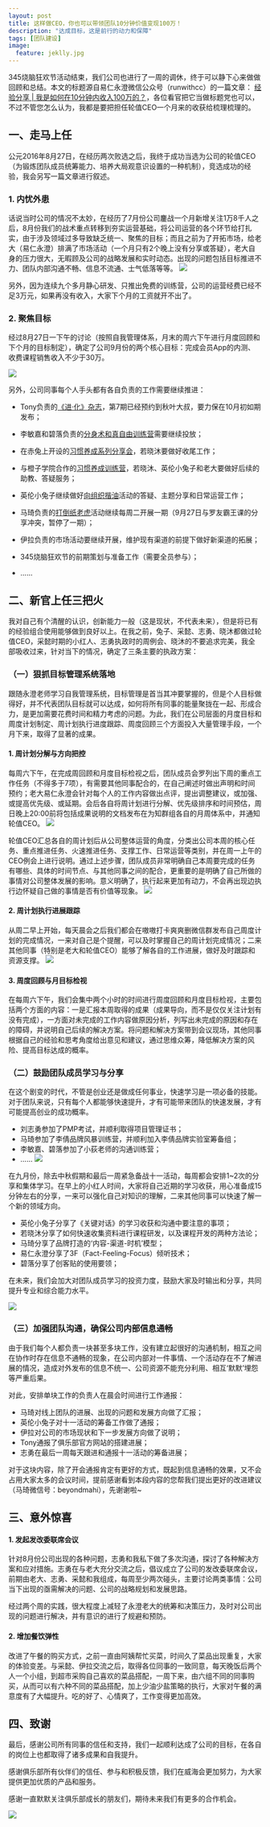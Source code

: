 ```yaml
---
layout: post
title: 这样做CEO，你也可以带领团队10分钟价值变现100万！
description: "达成目标，这是前行的动力和保障"
tags: [团队建设]
image:
  feature: jeklly.jpg
---
```



345烧脑狂欢节活动结束，我们公司也进行了一周的调休，终于可以静下心来做做回顾和总结。本文的标题源自易仁永澄微信公众号（runwithcc）的一篇文章：
[经验分享 | 我是如何在10分钟内收入100万的？](http://mp.weixin.qq.com/s?__biz=MzI0MTA0MzcxMw==&mid=2650453165&idx=1&sn=387e5f131d63aa909bbf2ccfc80f0eb4&chksm=f11f84c3c6680dd54a68b3454372aada916e1e04356a824161da2303607290a4020009a24ad2&mpshare=1&scene=1&srcid=1016ZovkLlAn78pBFZZDlYvt#rd )，各位看官把它当做标题党也可以，不过不管您怎么认为，我都是要把担任轮值CEO一个月来的收获给梳理梳理的。

## 一、走马上任

公元2016年8月27日，在经历两次败选之后，我终于成功当选为公司的轮值CEO（为锻炼团队成员统筹能力、培养大局观意识设置的一种机制），竞选成功的经验，我会另写一篇文章进行叙述。

### 1. 内忧外患

话说当时公司的情况不太妙，在经历了7月份公司鏖战一个月新增关注1万8千人之后，8月份我们的战术重点转移到夯实运营基础，将公司运营的各个环节给打扎实，由于涉及领域过多导致缺乏统一、聚焦的目标；而且之前为了开拓市场，给老大（易仁永澄）排满了市场活动（一个月只有2个晚上没有分享或答疑），老大自身的压力很大，无暇顾及公司的战略发展和实时动态。出现的问题包括目标推进不力、团队内部沟通不畅、信息不流通、士气低落等等。
![](http://7xom60.com1.z0.glb.clouddn.com/161020_Schedule_1608.jpg)

另外，因为连续九个多月静心研发、只推出免费的训练营，公司的运营经费已经不足3万元，如果再没有收入，大家下个月的工资就开不出了。

### 2. 聚焦目标

经过8月27日一下午的讨论（按照自我管理体系，月末的周六下午进行月度回顾和下个月的目标制定），确定了公司9月份的两个核心目标：完成会员App的内测、收费课程销售收入不少于30万。

 ![](http://7xom60.com1.z0.glb.clouddn.com/161020_Schedule_1609.jpg)


另外，公司同事每个人手头都有各自负责的工作需要继续推进：

- Tony负责的[《进·化》杂志](http://www.yunzhan365.com/bookcase/afno/)，第7期已经预约到秋叶大叔，要力保在10月初如期发布；

- 李敏嘉和碧落负责的[分身术和真自由训练营](http://blog.hiddenwangcc.com/productact)需要继续投放；

- 在赤兔上开设的[习惯养成系列分享会](https://www.chitu.com/share/index.html?category=profile&id=ba0f9fa3810e305599c1cda9079f3a51&share_person_id=ba0f9fa3810e305599c1cda9079f3a51&host=http://app.chitu.cn)，若晓沐要做好收尾工作；

- 与橙子学院合作的[习惯养成训练营](http://api.xjy.cn/weixin/chengzi/detail/id/31.html)，若晓沐、英伦小兔子和老大要做好后续的助教、答疑服务；

- 英伦小兔子继续做好[向组织揩油](http://nianmubiao.com/)活动的答疑、主题分享和日常运营工作；

- 马琦负责的[打倒纸老虎](http://zlh.upwith.me)活动继续每周二开展一期（9月27日与罗友霸王课的分享冲突，暂停了一期）；

- 伊拉负责的市场活动要继续开展，维护现有渠道的前提下做好新渠道的拓展；

- 345烧脑狂欢节的前期策划与准备工作（需要全员参与）；

- …… 

## 二、新官上任三把火

我对自己有个清醒的认识，创新能力一般（这是现状，不代表未来），但是将已有的经验组合使用能够做到良好以上。在我之前，兔子、采懿、志勇、晓沐都做过轮值CEO，采懿时期的小红人、志勇执政时的周例会、晓沐的不要追求完美，我全部吸收过来，针对当下的情况，确定了三条主要的执政方案：

### （一）狠抓目标管理系统落地

跟随永澄老师学习自我管理系统，目标管理是首当其冲要掌握的，但是个人目标做得好，并不代表团队目标就可以达成，如何将所有同事的能量聚拢在一起、形成合力，是更加需要花费时间和精力考虑的问题。为此，我们在公司层面的月度目标和周度计划制定、周计划执行进度跟踪、周度回顾三个方面投入大量管理手段，一个月下来，取得了显著的成果。

#### 1. 周计划分解与方向把控

每周六下午，在完成周回顾和月度目标检视之后，团队成员会罗列出下周的重点工作任务（不得多于7项），有需要其他同事配合的，在自己阐述时做出声明和时间预约；老大易仁永澄会针对每个人的工作内容做出点评，提出调整建议，或加强、或提高优先级、或延期。会后各自将周计划进行分解、优先级排序和时间预估，周日晚上20:00前将包括成果说明的文档发布在为知群组各自的月周体系中，并通知轮值CEO。
 ![](http://7xom60.com1.z0.glb.clouddn.com/161020_Wiz_group_01.png)

 
轮值CEO汇总各自的周计划后从公司整体运营的角度，分类出公司本周的核心任务、重点推进任务、火速推进任务、支撑工作、日常运营等类别，并在周一上午的CEO例会上进行说明。通过上述步骤，团队成员非常明确自己本周要完成的任务有哪些、具体的时间节点、与其他同事之间的配合，更重要的是明确了自己所做的事情对公司整体发展的影响。意义明确了，执行起来更加有动力，不会再出现边执行边怀疑自己做的事情是否有价值等现象。
 ![](http://7xom60.com1.z0.glb.clouddn.com/161020_Plan_group_01.png)

 
#### 2. 周计划执行进展跟踪

从周二早上开始，每天晨会之后我们都会在嗷嗷打卡爽爽删微信群发布自己周度计划的完成情况，一来对自己是个提醒，可以及时掌握自己的周计划完成情况；二来其他同事（特别是老大和轮值CEO）能够了解各自的工作进展，做好及时跟踪和资源支撑。
 ![](http://7xom60.com1.z0.glb.clouddn.com/161020_Plan_group_02.png)
 
#### 3. 周度回顾与月目标检视

在每周六下午，我们会集中两个小时的时间进行周度回顾和月度目标检视，主要包括两个方面的内容：一是汇报本周取得的成果（成果导向，而不是仅仅关注计划有没有完成），一方面对未完成的工作内容做原因分析，列写出未完成的原因和存在的障碍，并说明自己后续的解决方案。将问题和解决方案带到会议现场，其他同事根据自己的经验和思考角度给出意见和建议，通过思维众筹，降低解决方案的风险、提高目标达成的概率。


### （二）鼓励团队成员学习与分享

在这个剧变的时代，不管是创业还是做成任何事业，快速学习是一项必备的技能。对于团队来说，只有每个人都能够快速提升，才有可能带来团队的快速发展，才有可能提高创业的成功概率。

- 刘志勇参加了PMP考试，并顺利取得项目管理证书；
- 马琦参加了李倩品牌风暴训练营，并顺利加入李倩品牌实验室筹备组；
- 李敏嘉、碧落参加了小荻老师的沟通训练营；
- ……
 ![](http://7xom60.com1.z0.glb.clouddn.com/161020_Plan_group_04.png)
 
在九月份，除去中秋假期和最后一周紧急备战十一活动，每周都会安排1~2次的分享和集体学习。在早上的小红人时间，大家将自己近期的学习收获，用心准备成15分钟左右的分享，一来可以强化自己对知识的理解，二来其他同事可以快速了解一个新的领域方向。

- 英伦小兔子分享了《关键对话》的学习收获和沟通中要注意的事项；
- 若晓沐分享了如何快速收集资料进行课程研发，以及课程开发的两种方法论；
- 马琦分享了品牌打造的‘内容-渠道-时机’模型；
- 易仁永澄分享了3F（Fact-Feeling-Focus）倾听技术；
- 碧落分享了创客贴的使用要领；

在未来，我们会加大对团队成员学习的投资力度，鼓励大家及时输出和分享，共同提升专业和综合能力水平。

 ![](http://7xom60.com1.z0.glb.clouddn.com/161020_Plan_group_03.png)
 
### （三）加强团队沟通，确保公司内部信息通畅

由于我们每个人都负责一块甚至多块工作，没有建立起很好的沟通机制，相互之间在协作时存在信息不通畅的现象，在公司内部对一件事情、一个活动存在不了解进展的情况，造成对外发布的信息不统一、公司资源不能充分利用、相互‘默默’埋怨等严重后果。

对此，安排单块工作的负责人在晨会时间进行工作通报：

- 马琦对线上团队的进展、出现的问题和发展方向做了汇报；
- 英伦小兔子对十一活动的筹备工作做了通报；
- 伊拉对公司的市场现状和下一步发展方向做了说明；
- Tony通报了俱乐部官方网站的搭建进展；
- 志勇在最后一周每天跟进和通报十一活动的筹备进展；

对于这块内容，除了开会通报肯定有更好的方式，既起到信息通畅的效果，又不会占用大家太多的会议时间，提前感谢看到本段内容的您帮我们提出更好的改进建议（马琦微信号：beyondmahi），先谢谢啦~ 

## 三、意外惊喜

#### 1. 发起发改委联席会议

针对8月份公司出现的各种问题，志勇和我私下做了多次沟通，探讨了各种解决方案和应对措施。志勇在与老大充分交流之后，倡议成立了公司的发改委联席会议，前期由老大、志勇、采懿和我组成，每周至少两次碰头，主要讨论两类事情：公司当下出现的亟需解决的问题、公司的战略规划和发展思路。

经过两个周的实践，很大程度上减轻了永澄老大的统筹和决策压力，及时对公司出现的问题进行解决，并有意识的进行了规避和预防。

#### 2. 增加餐饮弹性

改进了午餐的购买方式，之前一直由阿姨帮忙买菜，时间久了菜品出现重复，大家的体验变差。与采懿、伊拉交流之后，取得各位同事的一致同意，每天晚饭后两个人一个小组，到超市采购自己喜欢的菜品搭配，一周下来，由六组不同的同事购买，从而可以有六种不同的菜品搭配，加上少油少盐策略的执行，大家对午餐的满意度有了大幅提升。吃的好了、心情爽了，工作变得更加高效。

## 四、致谢

最后，感谢公司所有同事的信任和支持，我们一起顺利达成了公司的目标，在各自的岗位上也都取得了诸多成果和自我提升。

感谢俱乐部所有伙伴们的信任、参与和积极反馈，我们在威海会更加努力，为大家提供更加优质的产品和服务。

感谢一直默默关注俱乐部成长的朋友们，期待未来我们有更多的合作机会。

 ![](http://7xom60.com1.z0.glb.clouddn.com/161020_CEO_reward_01.png)


